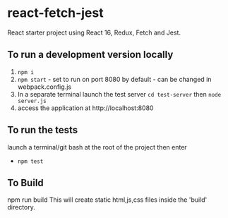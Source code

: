 # react-fetch-jest

React starter project using React 16, Redux, Fetch and Jest.


## To run a development version locally

1. `npm i` 
2. `npm start` - set to run on port 8080 by default - can be changed in webpack.config.js
3. In a separate terminal launch the test server `cd test-server` then `node server.js`
3. access the application at http://localhost:8080


## To run the tests

launch a terminal/git bash at the root of the project then enter
* `npm test`


## To Build

npm run build
This will create static html,js,css files inside the 'build' directory.

